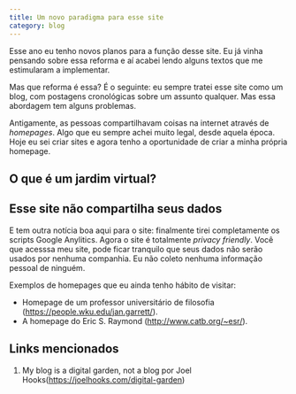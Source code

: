 ```yaml
---
title: Um novo paradigma para esse site
category: blog
---
```


Esse ano eu tenho novos planos para a função desse site. Eu já vinha pensando sobre essa reforma e aí acabei lendo alguns textos que me estimularam a implementar.

Mas que reforma é essa? É o seguinte: eu sempre tratei esse site como um blog, com postagens cronológicas sobre um assunto qualquer. Mas essa abordagem tem alguns problemas.

Antigamente, as pessoas compartilhavam coisas na internet através de *homepages*. Algo que eu sempre achei muito legal, desde aquela época. Hoje eu sei criar sites e agora tenho a oportunidade de criar a minha própria homepage.

## O que é um jardim virtual?

## Esse site não compartilha seus dados

E tem outra notícia boa aqui para o site: finalmente tirei completamente os scripts Google Anylitics. Agora o site é totalmente *privacy friendly*. Você que acesssa meu site, pode ficar tranquilo que seus dados não serão usados por nenhuma companhia. Eu não coleto nenhuma informação pessoal de ninguém.

Exemplos de homepages que eu ainda tenho hábito de visitar:

* Homepage de um professor universitário de filosofia (<https://people.wku.edu/jan.garrett/>).
* A homepage do Eric S. Raymond (<http://www.catb.org/~esr/>).

## Links mencionados

1. My blog is a digital garden, not a blog por Joel Hooks(<https://joelhooks.com/digital-garden>)
